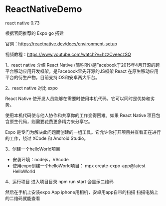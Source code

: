 # ReactNativeDemo

react native 0.73 

根据官网推荐的 Expo go 搭建

官网：https://reactnative.dev/docs/environment-setup

视频教程：https://www.youtube.com/watch?v=hzzCveeczSQ

1、react native 介绍
  React Native (简称RN)是Facebook于2015年4月开源的跨平台移动应用开发框架，是Facebook早先开源的JS框架 React 在原生移动应用平台的衍生产物，目前支持iOS和安卓两大平台。

2、react native 对比 expo

  React Native 使开发人员能够在需要时使用本机代码。它可以同时是优势和劣势。

  使用本机代码使与他人协作和共享你的工作变得困难。如果 React Native 项目包含原生代码，则需要花费更多精力来分享它。

  Expo 是专门为解决此问题而创建的一组工具。它允许你打开项目并查看正在进行的工作，绕过 XCode 和 Android Studio。


3、创建一个helloWorld项目
  - 安装环境：nodejs，VScode 
  - 使用expo创建一个helloWorld项目：
    mpx create-expo-app@latest HelloWorld
  
4、运行项目
  进入项目目录 
  npm run start
  会显示二维码

  然后在手机上安装expo App
  iphone用相机，安卓用app自带的扫描
  扫描电脑上的二维码就能查看




